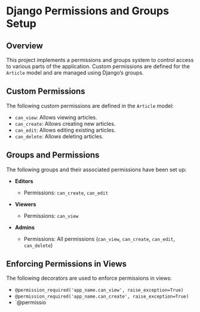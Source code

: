 # Django Permissions and Groups Setup

## Overview

This project implements a permissions and groups system to control access to various parts of the application. Custom permissions are defined for the `Article` model and are managed using Django’s groups.

## Custom Permissions

The following custom permissions are defined in the `Article` model:
- `can_view`: Allows viewing articles.
- `can_create`: Allows creating new articles.
- `can_edit`: Allows editing existing articles.
- `can_delete`: Allows deleting articles.

## Groups and Permissions

The following groups and their associated permissions have been set up:

- **Editors**
  - Permissions: `can_create`, `can_edit`
  
- **Viewers**
  - Permissions: `can_view`
  
- **Admins**
  - Permissions: All permissions (`can_view`, `can_create`, `can_edit`, `can_delete`)

## Enforcing Permissions in Views

The following decorators are used to enforce permissions in views:

- `@permission_required('app_name.can_view', raise_exception=True)`
- `@permission_required('app_name.can_create', raise_exception=True)`
- `@permissio

